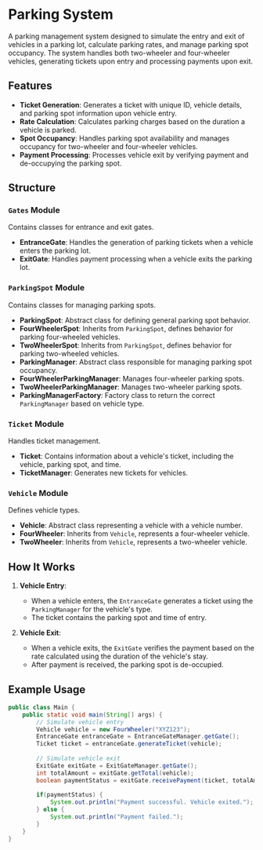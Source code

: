 # Parking System

A parking management system designed to simulate the entry and exit of vehicles in a parking lot, calculate parking rates, and manage parking spot occupancy. The system handles both two-wheeler and four-wheeler vehicles, generating tickets upon entry and processing payments upon exit.

## Features

- **Ticket Generation**: Generates a ticket with unique ID, vehicle details, and parking spot information upon vehicle entry.
- **Rate Calculation**: Calculates parking charges based on the duration a vehicle is parked.
- **Spot Occupancy**: Handles parking spot availability and manages occupancy for two-wheeler and four-wheeler vehicles.
- **Payment Processing**: Processes vehicle exit by verifying payment and de-occupying the parking spot.

## Structure

### `Gates` Module
Contains classes for entrance and exit gates.

- **EntranceGate**: Handles the generation of parking tickets when a vehicle enters the parking lot.
- **ExitGate**: Handles payment processing when a vehicle exits the parking lot.

### `ParkingSpot` Module
Contains classes for managing parking spots.

- **ParkingSpot**: Abstract class for defining general parking spot behavior.
- **FourWheelerSpot**: Inherits from `ParkingSpot`, defines behavior for parking four-wheeled vehicles.
- **TwoWheelerSpot**: Inherits from `ParkingSpot`, defines behavior for parking two-wheeled vehicles.
- **ParkingManager**: Abstract class responsible for managing parking spot occupancy.
- **FourWheelerParkingManager**: Manages four-wheeler parking spots.
- **TwoWheelerParkingManager**: Manages two-wheeler parking spots.
- **ParkingManagerFactory**: Factory class to return the correct `ParkingManager` based on vehicle type.

### `Ticket` Module
Handles ticket management.

- **Ticket**: Contains information about a vehicle's ticket, including the vehicle, parking spot, and time.
- **TicketManager**: Generates new tickets for vehicles.

### `Vehicle` Module
Defines vehicle types.

- **Vehicle**: Abstract class representing a vehicle with a vehicle number.
- **FourWheeler**: Inherits from `Vehicle`, represents a four-wheeler vehicle.
- **TwoWheeler**: Inherits from `Vehicle`, represents a two-wheeler vehicle.

## How It Works

1. **Vehicle Entry**:
   - When a vehicle enters, the `EntranceGate` generates a ticket using the `ParkingManager` for the vehicle's type.
   - The ticket contains the parking spot and time of entry.

2. **Vehicle Exit**:
   - When a vehicle exits, the `ExitGate` verifies the payment based on the rate calculated using the duration of the vehicle's stay.
   - After payment is received, the parking spot is de-occupied.

## Example Usage

```java
public class Main {
    public static void main(String[] args) {
        // Simulate vehicle entry
        Vehicle vehicle = new FourWheeler("XYZ123");
        EntranceGate entranceGate = EntranceGateManager.getGate();
        Ticket ticket = entranceGate.generateTicket(vehicle);
        
        // Simulate vehicle exit
        ExitGate exitGate = ExitGateManager.getGate();
        int totalAmount = exitGate.getTotal(vehicle);
        boolean paymentStatus = exitGate.receivePayment(ticket, totalAmount);
        
        if(paymentStatus) {
            System.out.println("Payment successful. Vehicle exited.");
        } else {
            System.out.println("Payment failed.");
        }
    }
}
